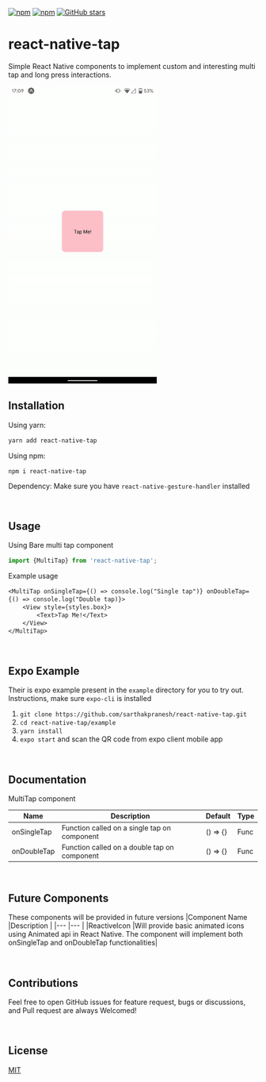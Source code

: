 [![npm](https://img.shields.io/npm/v/react-native-tap)](https://www.npmjs.com/package/react-native-tap)
[![npm](https://img.shields.io/npm/dw/react-native-tap)](https://www.npmjs.com/package/react-native-tap)
[![GitHub stars](https://img.shields.io/github/stars/sarthakpranesh/react-native-tap?style=plastic)](https://github.com/sarthakpranesh/react-native-tap/stargazers)

# react-native-tap

Simple React Native components to implement custom and interesting multi tap and long press interactions.

<img src="./ex.gif" height="600" />

<br />

## Installation

Using yarn:
```bash
yarn add react-native-tap
```

Using npm:
```
npm i react-native-tap
```

Dependency: Make sure you have `react-native-gesture-handler` installed

<br />

## Usage

Using Bare multi tap component
```js
import {MultiTap} from 'react-native-tap';
```

Example usage
```
<MultiTap onSingleTap={() => console.log("Single tap")} onDoubleTap={() => console.log("Double tap)}>
    <View style={styles.box}>
        <Text>Tap Me!</Text>
    </View>
</MultiTap>
```

<br />

## Expo Example
Their is expo example present in the `example` directory for you to try out.
Instructions, make sure `expo-cli` is installed
1. `git clone https://github.com/sarthakpranesh/react-native-tap.git`
2. `cd react-native-tap/example`
3. `yarn install`
4. `expo start` and scan the QR code from expo client mobile app

<br />

## Documentation
MultiTap component

|Name   |Description    |Default    |Type |
|---    |---            |---        |---  |
|onSingleTap    |Function called on a single tap on component    | () => {}    |Func   |
|onDoubleTap    |Function called on a double tap on component    | () => {}    |Func   |

<br />

## Future Components

These components will be provided in future versions
|Component Name |Description    |
|---    |---    |
|ReactiveIcon   |Will provide basic animated icons using Animated api in React Native. The component will implement both onSingleTap and onDoubleTap functionalities|

<br />

## Contributions
Feel free to open GitHub issues for feature request, bugs or discussions, and Pull request are always Welcomed!

<br />

## License
[MIT](https://github.com/sarthakpranesh/react-native-tap/blob/master/LICENSE)
